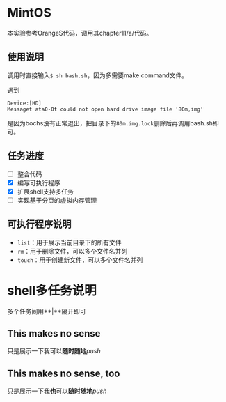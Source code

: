 # MintOS

本实验参考OrangeS代码，调用其chapter11/a/代码。

## 使用说明

调用时直接输入`$ sh bash.sh`，因为多需要make command文件。

遇到

```
Device:[HD]
Messaget ata0-0t could not open hard drive image file '80m,img'
```

是因为bochs没有正常退出，把目录下的`80m.img.lock`删除后再调用bash.sh即可。

## 任务进度

- [ ] 整合代码
- [x] 编写可执行程序
- [x] 扩展shell支持多任务
- [ ] 实现基于分页的虚拟内存管理

## 可执行程序说明

- `list`：用于展示当前目录下的所有文件
- `rm`：用于删除文件，可以多个文件名并列
- `touch`：用于创建新文件，可以多个文件名并列

# shell多任务说明

多个任务间用**|**隔开即可

## This makes no sense
只是展示一下我可以**随时随地***push*

## This makes no sense, too
只是展示一下我**也**可以**随时随地***push*
